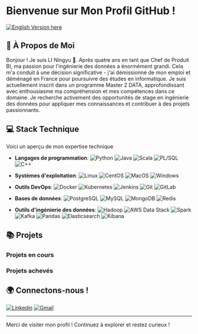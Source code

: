 # Bienvenue sur Mon Profil GitHub !

[![English Version here](https://img.shields.io/badge/English%20Version%20here-4406BF)]([https://github.com/PetitPoissonL/PetitPoissonL/blob/main/readme_fr.md](https://github.com/PetitPoissonL/PetitPoissonL/blob/main/README.md))

## 🌟 À Propos de Moi

Bonjour ! Je suis LI Ningyu 🚀. Après quatre ans en tant que Chef de Produit BI, ma passion pour l'ingénierie des données a énormément grandi. Cela m'a conduit à une décision significative - j'ai démissionné de mon emploi et déménagé en France pour poursuivre des études en informatique. Je suis actuellement inscrit dans un programme Master 2 DATA, approfondissant avec enthousiasme ma compréhension et mes compétences dans ce domaine. Je recherche activement des opportunités de stage en ingénierie des données pour appliquer mes connaissances et contribuer à des projets passionnants.

## 💻 Stack Technique

Voici un aperçu de mon expertise technique

- **Langages de programmation**: ![Python](https://img.shields.io/badge/-Python-black?style=flat-square&logo=python) ![Java](https://img.shields.io/badge/-Java-black?style=flat-square&logo=java) ![Scala](https://img.shields.io/badge/-Scala-black?style=flat-square&logo=scala) ![PL/SQL](https://img.shields.io/badge/-PL%2FSQL-black?style=flat-square&logo=oracle) ![C++](https://img.shields.io/badge/-C++-black?style=flat-square&logo=cplusplus)

- **Systèmes d'exploitation**: ![Linux](https://img.shields.io/badge/-Linux-black?style=flat-square&logo=linux) ![CentOS](https://img.shields.io/badge/-CentOS-black?style=flat-square&logo=centos) ![MacOS](https://img.shields.io/badge/-MacOS-black?style=flat-square&logo=apple) ![Windows](https://img.shields.io/badge/-Windows-black?style=flat-square&logo=windows)

- **Outils DevOps**: ![Docker](https://img.shields.io/badge/-Docker-black?style=flat-square&logo=docker) ![Kubernetes](https://img.shields.io/badge/-Kubernetes-black?style=flat-square&logo=kubernetes) ![Jenkins](https://img.shields.io/badge/-Jenkins-black?style=flat-square&logo=jenkins) ![Git](https://img.shields.io/badge/-Git-black?style=flat-square&logo=git) ![GitLab](https://img.shields.io/badge/-GitLab-black?style=flat-square&logo=gitlab)

- **Bases de données**: ![PostgreSQL](https://img.shields.io/badge/-PostgreSQL-black?style=flat-square&logo=postgresql) ![MySQL](https://img.shields.io/badge/-MySQL-black?style=flat-square&logo=mysql) ![MongoDB](https://img.shields.io/badge/-MongoDB-black?style=flat-square&logo=mongodb) ![Redis](https://img.shields.io/badge/-Redis-black?style=flat-square&logo=redis)

- **Outils d'ingénierie des données**: ![Hadoop](https://img.shields.io/badge/-Hadoop-black?style=flat-square&logo=apachehadoop) ![AWS Data Stack](https://img.shields.io/badge/-AWS_Data_Stack-black?style=flat-square&logo=amazonaws) ![Spark](https://img.shields.io/badge/-Spark-black?style=flat-square&logo=apachespark) ![Kafka](https://img.shields.io/badge/-Kafka-black?style=flat-square&logo=apachekafka) ![Pandas](https://img.shields.io/badge/-Pandas-black?style=flat-square&logo=pandas) ![Elasticsearch](https://img.shields.io/badge/-Elasticsearch-black?style=flat-square&logo=elasticsearch) ![Kibana](https://img.shields.io/badge/-Kibana-black?style=flat-square&logo=kibana)

## 📚 Projets

### Projets en cours

### Projets achevés

## 🌍 Connectons-nous !

[![Linkedin](https://img.shields.io/badge/-LinkedIn-blue?style=flat&logo=Linkedin&logoColor=white)](https://www.linkedin.com/in/ningyu-li/)
[![Gmail](https://img.shields.io/badge/-Gmail-c14438?style=flat&logo=Gmail&logoColor=white)](leeningyu@gmail.com)

---

Merci de visiter mon profil ! Continuez à explorer et restez curieux !
